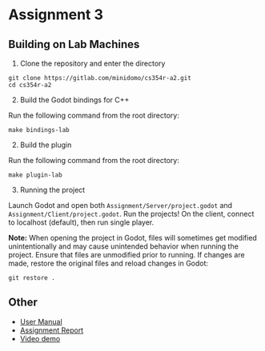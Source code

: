 # Assignment 3

## Building on Lab Machines

1. Clone the repository and enter the directory

```
git clone https://gitlab.com/minidomo/cs354r-a2.git
cd cs354r-a2
```

2. Build the Godot bindings for C++ 

Run the following command from the root directory:

```
make bindings-lab
```

2. Build the plugin

Run the following command from the root directory:

```
make plugin-lab
```

3. Running the project

Launch Godot and open both `Assignment/Server/project.godot` and `Assignment/Client/project.godot`. Run the projects! On the client, connect to localhost (default), then run single player.

**Note:** When opening the project in Godot, files will sometimes get modified unintentionally and may cause unintended behavior when running the project. Ensure that files are unmodified prior to running. If changes are made, restore the original files and reload changes in Godot:

```
git restore .
```

## Other

- [User Manual](/Assignment%204%20User%20Manual.pdf)
- [Assignment Report](/Assignment%204%20Report.pdf)
- [Video demo](https://youtu.be/9uF7_9L10O0)
